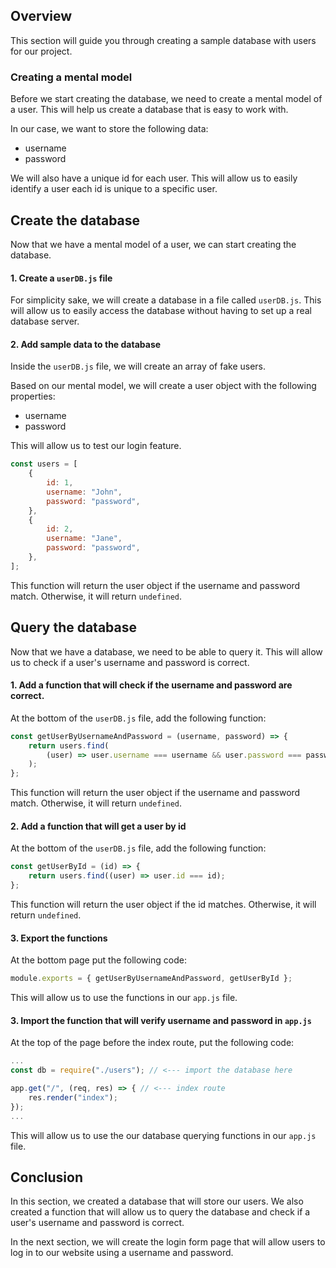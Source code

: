 ## Overview

This section will guide you through creating a sample database with users for our project.

### Creating a mental model

Before we start creating the database, we need to create a mental model of a user. This will help us create a database that is easy to work with.

In our case, we want to store the following data:

- username
- password

We will also have a unique id for each user. This will allow us to easily identify a user each id is unique to a specific user.

## Create the database

Now that we have a mental model of a user, we can start creating the database.

#### 1. Create a `userDB.js` file

For simplicity sake, we will create a database in a file called `userDB.js`. This will allow us to easily access the database without having to set up a real database server.

#### 2. Add sample data to the database

Inside the `userDB.js` file, we will create an array of fake users.

Based on our mental model, we will create a user object with the following properties:

- username
- password

This will allow us to test our login feature.

```js
const users = [
	{
		id: 1,
		username: "John",
		password: "password",
	},
	{
		id: 2,
		username: "Jane",
		password: "password",
	},
];
```

This function will return the user object if the username and password match. Otherwise, it will return `undefined`.

## Query the database

Now that we have a database, we need to be able to query it. This will allow us to check if a user's username and password is correct.

#### 1. Add a function that will check if the username and password are correct.

At the bottom of the `userDB.js` file, add the following function:

```js
const getUserByUsernameAndPassword = (username, password) => {
	return users.find(
		(user) => user.username === username && user.password === password
	);
};
```

This function will return the user object if the username and password match. Otherwise, it will return `undefined`.

#### 2. Add a function that will get a user by id

At the bottom of the `userDB.js` file, add the following function:

```js
const getUserById = (id) => {
	return users.find((user) => user.id === id);
};
```

This function will return the user object if the id matches. Otherwise, it will return `undefined`.

#### 3. Export the functions

At the bottom page put the following code:

```js
module.exports = { getUserByUsernameAndPassword, getUserById };
```

This will allow us to use the functions in our `app.js` file.

#### 3. Import the function that will verify username and password in `app.js`

At the top of the page before the index route, put the following code:

```js
...
const db = require("./users"); // <--- import the database here

app.get("/", (req, res) => { // <--- index route
    res.render("index");
});
...
```

This will allow us to use the our database querying functions in our `app.js` file.

## Conclusion

In this section, we created a database that will store our users. We also created a function that will allow us to query the database and check if a user's username and password is correct.

In the next section, we will create the login form page that will allow users to log in to our website using a username and password.
